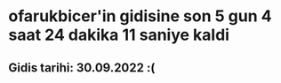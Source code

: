 # ofarukbicer'in gidisine son 5 gun 4 saat 24 dakika 11 saniye kaldi

## Gidis tarihi: 30.09.2022 :(
